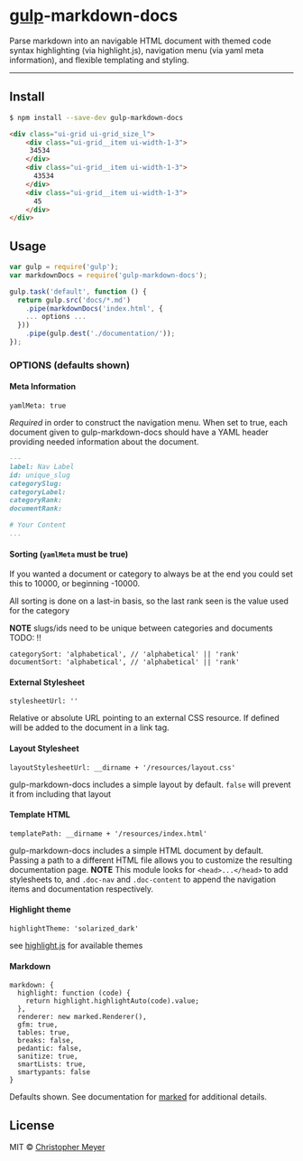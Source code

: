 <!--
index
-->

# [gulp](http://gulpjs.com)-markdown-docs
Parse markdown into an navigable HTML document with themed code syntax highlighting (via highlight.js), navigation menu (via yaml meta information), and flexible templating and styling.

---

## Install

```sh
$ npm install --save-dev gulp-markdown-docs
```

```html
<div class="ui-grid ui-grid_size_l">
    <div class="ui-grid__item ui-width-1-3">
     34534
    </div>
    <div class="ui-grid__item ui-width-1-3">
      43534
    </div>
    <div class="ui-grid__item ui-width-1-3">
      45
    </div>
</div>
```

## Usage

```js
var gulp = require('gulp');
var markdownDocs = require('gulp-markdown-docs');

gulp.task('default', function () {
  return gulp.src('docs/*.md')
    .pipe(markdownDocs('index.html', {
    ... options ...
  }))
    .pipe(gulp.dest('./documentation/'));
});
```


### OPTIONS (defaults shown)

#### Meta Information

    yamlMeta: true

*Required* in order to construct the navigation menu. When set to true, each document given to gulp-markdown-docs should have a YAML header providing needed information about the document.

```md
---
label: Nav Label
id: unique_slug
categorySlug:
categoryLabel:
categoryRank:
documentRank:

# Your Content
...
```

#### Sorting (`yamlMeta` must be true)
If you wanted a document or category to always be at the end you could set this to 10000, or beginning -10000.

All sorting is done on a last-in basis, so the last rank seen is the value used for the category

**NOTE**  slugs/ids need to be unique between categories and documents TODO: !!

    categorySort: 'alphabetical', // 'alphabetical' || 'rank'
    documentSort: 'alphabetical', // 'alphabetical' || 'rank'

#### External Stylesheet

    stylesheetUrl: ''

Relative or absolute URL pointing to an external CSS resource. If defined will be added to the document in a link tag.

#### Layout Stylesheet

    layoutStylesheetUrl: __dirname + '/resources/layout.css'

gulp-markdown-docs includes a simple layout by default. `false` will prevent it from including that layout

#### Template HTML

    templatePath: __dirname + '/resources/index.html'

gulp-markdown-docs includes a simple HTML document by default. Passing a path to a different HTML file allows you to customize the resulting documentation page.
**NOTE** This module looks for `<head>...</head>` to add stylesheets to, and `.doc-nav` and `.doc-content` to append the navigation items and documentation respectively.

#### Highlight theme

    highlightTheme: 'solarized_dark'

see [highlight.js](https://highlightjs.org/) for available themes


#### Markdown

    markdown: {
      highlight: function (code) {
        return highlight.highlightAuto(code).value;
      },
      renderer: new marked.Renderer(),
      gfm: true,
      tables: true,
      breaks: false,
      pedantic: false,
      sanitize: true,
      smartLists: true,
      smartypants: false
    }

Defaults shown. See documentation for [marked](https://www.npmjs.org/package/marked) for additional details.


## License

MIT © [Christopher Meyer](https://github.com/sojournerc)
